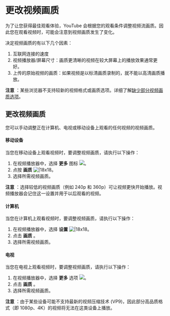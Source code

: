 # 更改视频画质

为了让您获得最佳观看体验，YouTube 会根据您的观看条件调整视频流画质。因此您在观看视频时，可能会注意到视频画质发生了变化。

决定视频画质的有以下几个因素：

1. 互联网连接的速度
2. 视频播放器/屏幕尺寸：画质更清晰的视频在较大屏幕上的播放效果通常更好。
3. 上传的原始视频的画质：如果视频是以标清画质录制的，就不能以高清画质播放。

**注意** ：某些浏览器不支持较新的视频格式或画质选项。详细了解[缺少部分视频画质选项](https://support.google.com/youtube/answer/6322658)。

## 更改视频画质

您可以手动调整正在计算机、电视或移动设备上观看的任何视频的视频画质。

#### 移动设备

当您在移动设备上观看视频时，要调整视频画质，请执行以下操作：

1. 在视频播放器中，选择 **更多** 图标 ![](https://lh3.googleusercontent.com/e76r_RF5u4d8F2EpJfsc7taQT9fr9JvJ5yhNtWmVn-Pjr0e8Xif4LxE7mKTJuw=w18)。
2. 点按 **画质**  ![|18x18](https://lh3.googleusercontent.com/Bm56cKGNXaqmyCJ6eI9-V2DGdBzjAy46j6r4hFKFyb6KkQ9LJEgRPNec0OM0zu3oVA=w18)。
3. 选择所需视频画质。

**注意** ：选择较低的视频画质（例如 240p 和 360p）可让视频更快开始播放。视频播放器会记住这一设置并用于以后观看的视频。

#### 计算机

当您在计算机上观看视频时，要调整视频画质，请执行以下操作：

1. 在视频播放器中，选择 **设置**  ![|18x18](https://lh3.googleusercontent.com/Bm56cKGNXaqmyCJ6eI9-V2DGdBzjAy46j6r4hFKFyb6KkQ9LJEgRPNec0OM0zu3oVA=w18)。
2. 点击 **画质** 。
3. 选择所需视频画质。

#### 电视

当您在电视上观看视频时，要调整视频画质，请执行以下操作：

1. 在视频播放器中，选择 **更多** 选项 ![](https://lh3.googleusercontent.com/e76r_RF5u4d8F2EpJfsc7taQT9fr9JvJ5yhNtWmVn-Pjr0e8Xif4LxE7mKTJuw=w18)。
2. 点击 **画质** 。
3. 选择所需视频画质。

**注意** ：由于某些设备可能不支持最新的视频压缩技术 (VP9)，因此部分高品质格式（即 1080p、4K）的视频将无法在这类设备上播放。